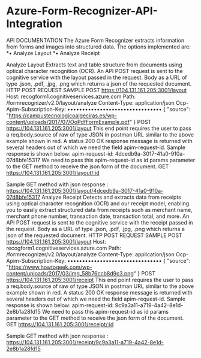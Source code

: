 # Azure-Form-Recognizer-API-Integration

API DOCUMENTATION
The Azure Form Recognizer extracts information from forms and images into structured data. The options implemented are: 
*•	Analyze Layout
*•	Analyze Receipt

Analyze Layout
Extracts text and table structure from documents using optical character recognition (OCR). An API POST request is sent to the cognitive service with the layout passed in the request. Body as a URL of type .json, .pdf, .jpg, .png  which returns a json of the requested document. 
HTTP POST REQUEST SAMPLE
POST https://104.131.161.205:3001/layout
Host: recogform1.cognitiveservices.azure.com
Path: /formrecognizer/v2.0/layout/analyze
Content-Type: application/json
Ocp-Apim-Subscription-Key: ••••••••••••••••••••••••••••••••
{
  "source": "https://campustecnologicoalgeciras.es/wp-content/uploads/2017/07/OoPdfFormExample.pdf"
}
POST https://104.131.161.205:3001/layout
This end point requires the user to pass a req.body.source of raw of type JSON in postman URL similar to the above example shown in red. 
A status 200 OK response message is returned with several headers out of which we need the field apim-request-id. Sample response is shown below:
apim-request-id: 4dcedb9a-3017-41a0-910a-07d8bfe15317
We need to pass this apim-request-id as id params parameter to the GET method to receive the json form of the document.
GET https://104.131.161.205:3001/layout/:id

Sample GET method with json response : https://104.131.161.205:3001/layout/4dcedb9a-3017-41a0-910a-07d8bfe15317
Analyze Receipt
Detects and extracts data from receipts using optical character recognition (OCR) and our receipt model, enabling you to easily extract structured data from receipts such as merchant name, merchant phone number, transaction date, transaction total, and more. An API POST request is sent to the cognitive service with the receipt passed in the request. Body as a URL of type .json, .pdf, .jpg, .png  which returns a json of the requested document. 
HTTP POST REQUEST SAMPLE
POST https://104.131.161.205:3001/layout
Host: recogform1.cognitiveservices.azure.com
Path: /formrecognizer/v2.0/layout/analyze
Content-Type: application/json
Ocp-Apim-Subscription-Key: ••••••••••••••••••••••••••••••••
{
  "source": "https://www.howtogeek.com/wp-content/uploads/2017/03/img_58b76ccb8d9c3.png"
}
POST https://104.131.161.205:3001/receipt
This end point requires the user to pass a req.body.source of raw of type JSON in postman URL similar to the above example shown in red. 
A status 200 OK response message is returned with several headers out of which we need the field apim-request-id. Sample response is shown below:
apim-request-id: 9c9a3a11-a719-4a42-8e1d-2e8b1a28fd15
We need to pass this apim-request-id as id params parameter to the GET method to receive the json form of the document.
GET https://104.131.161.205:3001/receipt/:id

Sample GET method with json response : https://104.131.161.205:3001/receipt/9c9a3a11-a719-4a42-8e1d-2e8b1a28fd15



